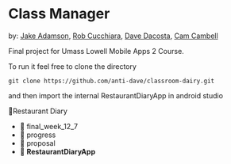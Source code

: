 # Class Manager
by: [Jake Adamson](https://github.com/Jake-The-Human), [Rob Cucchiara](https://github.com/rcucchiara), [Dave Dacosta](https://github.com/anti-dave), [Cam Cambell](https://github.com/ccamj)

Final project for Umass Lowell Mobile Apps 2 Course. 

To run it feel free to clone the directory 
```git
git clone https://github.com/anti-dave/classroom-dairy.git
```

and then import the internal RestaurantDiaryApp in android studio 

:file_folder:Restaurant Diary
- :file_folder: final_week_12_7
- :file_folder: progress
- :file_folder: proposal
- :file_folder: **RestaurantDiaryApp**
